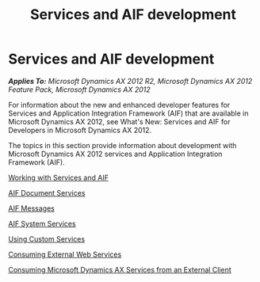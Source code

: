 ﻿---
title: Services and AIF development
TOCTitle: Services and AIF development
ms:assetid: 43cbe721-b4b7-4f5c-baa2-39efe13f2208
ms:mtpsurl: https://technet.microsoft.com/en-us/library/Hh397321(v=AX.60)
ms:contentKeyID: 36929812
ms.date: 04/17/2013
mtps_version: v=AX.60
---

# Services and AIF development 


_**Applies To:** Microsoft Dynamics AX 2012 R2, Microsoft Dynamics AX 2012 Feature Pack, Microsoft Dynamics AX 2012_

For information about the new and enhanced developer features for Services and Application Integration Framework (AIF) that are available in Microsoft Dynamics AX 2012, see What's New: Services and AIF for Developers in Microsoft Dynamics AX 2012.

The topics in this section provide information about development with Microsoft Dynamics AX 2012 services and Application Integration Framework (AIF).

[Working with Services and AIF](working-with-services-and-aif.md)

[AIF Document Services](aif-document-services.md)

[AIF Messages](aif-messages.md)

[AIF System Services](aif-system-services.md)

[Using Custom Services](using-custom-services.md)

[Consuming External Web Services](consuming-external-web-services.md)

[Consuming Microsoft Dynamics AX Services from an External Client](consuming-microsoft-dynamics-ax-services-from-an-external-client.md)

